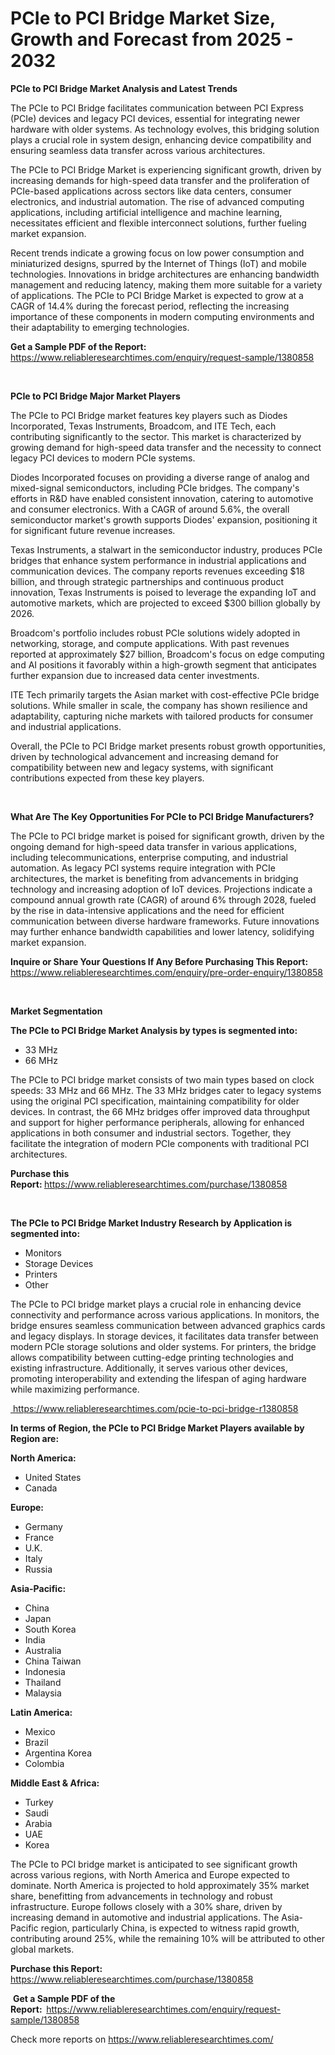 <p><h1>PCIe to PCI Bridge Market Size, Growth and Forecast from 2025 - 2032</h1></p><p><strong>PCIe to PCI Bridge Market Analysis and Latest Trends</strong></p>
<p><p>The PCIe to PCI Bridge facilitates communication between PCI Express (PCIe) devices and legacy PCI devices, essential for integrating newer hardware with older systems. As technology evolves, this bridging solution plays a crucial role in system design, enhancing device compatibility and ensuring seamless data transfer across various architectures.</p><p>The PCIe to PCI Bridge Market is experiencing significant growth, driven by increasing demands for high-speed data transfer and the proliferation of PCIe-based applications across sectors like data centers, consumer electronics, and industrial automation. The rise of advanced computing applications, including artificial intelligence and machine learning, necessitates efficient and flexible interconnect solutions, further fueling market expansion.</p><p>Recent trends indicate a growing focus on low power consumption and miniaturized designs, spurred by the Internet of Things (IoT) and mobile technologies. Innovations in bridge architectures are enhancing bandwidth management and reducing latency, making them more suitable for a variety of applications. The PCIe to PCI Bridge Market is expected to grow at a CAGR of 14.4% during the forecast period, reflecting the increasing importance of these components in modern computing environments and their adaptability to emerging technologies.</p></p>
<p><strong>Get a Sample PDF of the Report:&nbsp;</strong> <a href="https://www.reliableresearchtimes.com/enquiry/request-sample/1380858?utm_campaign=2198&utm_medium=2&utm_source=Github&utm_content=ia&utm_term=10022025&utm_id=pcie-to-pci-bridge">https://www.reliableresearchtimes.com/enquiry/request-sample/1380858</a></p>
<p>&nbsp;</p>
<p><strong>PCIe to PCI Bridge Major Market Players</strong></p>
<p><p>The PCIe to PCI Bridge market features key players such as Diodes Incorporated, Texas Instruments, Broadcom, and ITE Tech, each contributing significantly to the sector. This market is characterized by growing demand for high-speed data transfer and the necessity to connect legacy PCI devices to modern PCIe systems.</p><p>Diodes Incorporated focuses on providing a diverse range of analog and mixed-signal semiconductors, including PCIe bridges. The company's efforts in R&D have enabled consistent innovation, catering to automotive and consumer electronics. With a CAGR of around 5.6%, the overall semiconductor market's growth supports Diodes' expansion, positioning it for significant future revenue increases.</p><p>Texas Instruments, a stalwart in the semiconductor industry, produces PCIe bridges that enhance system performance in industrial applications and communication devices. The company reports revenues exceeding $18 billion, and through strategic partnerships and continuous product innovation, Texas Instruments is poised to leverage the expanding IoT and automotive markets, which are projected to exceed $300 billion globally by 2026.</p><p>Broadcom's portfolio includes robust PCIe solutions widely adopted in networking, storage, and compute applications. With past revenues reported at approximately $27 billion, Broadcom's focus on edge computing and AI positions it favorably within a high-growth segment that anticipates further expansion due to increased data center investments.</p><p>ITE Tech primarily targets the Asian market with cost-effective PCIe bridge solutions. While smaller in scale, the company has shown resilience and adaptability, capturing niche markets with tailored products for consumer and industrial applications.</p><p>Overall, the PCIe to PCI Bridge market presents robust growth opportunities, driven by technological advancement and increasing demand for compatibility between new and legacy systems, with significant contributions expected from these key players.</p></p>
<p>&nbsp;</p>
<p><strong>What Are The Key Opportunities For PCIe to PCI Bridge Manufacturers?</strong></p>
<p><p>The PCIe to PCI bridge market is poised for significant growth, driven by the ongoing demand for high-speed data transfer in various applications, including telecommunications, enterprise computing, and industrial automation. As legacy PCI systems require integration with PCIe architectures, the market is benefiting from advancements in bridging technology and increasing adoption of IoT devices. Projections indicate a compound annual growth rate (CAGR) of around 6% through 2028, fueled by the rise in data-intensive applications and the need for efficient communication between diverse hardware frameworks. Future innovations may further enhance bandwidth capabilities and lower latency, solidifying market expansion.</p></p>
<p><strong>Inquire or Share Your Questions If Any Before Purchasing This Report:</strong> <a href="https://www.reliableresearchtimes.com/enquiry/pre-order-enquiry/1380858?utm_campaign=2198&utm_medium=2&utm_source=Github&utm_content=ia&utm_term=10022025&utm_id=pcie-to-pci-bridge">https://www.reliableresearchtimes.com/enquiry/pre-order-enquiry/1380858</a></p>
<p>&nbsp;</p>
<p><strong>Market Segmentation</strong></p>
<p><strong>The PCIe to PCI Bridge Market Analysis by types is segmented into:</strong></p>
<p><ul><li>33 MHz</li><li>66 MHz</li></ul></p>
<p><p>The PCIe to PCI bridge market consists of two main types based on clock speeds: 33 MHz and 66 MHz. The 33 MHz bridges cater to legacy systems using the original PCI specification, maintaining compatibility for older devices. In contrast, the 66 MHz bridges offer improved data throughput and support for higher performance peripherals, allowing for enhanced applications in both consumer and industrial sectors. Together, they facilitate the integration of modern PCIe components with traditional PCI architectures.</p></p>
<p><strong>Purchase this Report:&nbsp;</strong><a href="https://www.reliableresearchtimes.com/purchase/1380858?utm_campaign=2198&utm_medium=2&utm_source=Github&utm_content=ia&utm_term=10022025&utm_id=pcie-to-pci-bridge">https://www.reliableresearchtimes.com/purchase/1380858</a></p>
<p>&nbsp;</p>
<p><strong>The PCIe to PCI Bridge Market Industry Research by Application is segmented into:</strong></p>
<p><ul><li>Monitors</li><li>Storage Devices</li><li>Printers</li><li>Other</li></ul></p>
<p><p>The PCIe to PCI bridge market plays a crucial role in enhancing device connectivity and performance across various applications. In monitors, the bridge ensures seamless communication between advanced graphics cards and legacy displays. In storage devices, it facilitates data transfer between modern PCIe storage solutions and older systems. For printers, the bridge allows compatibility between cutting-edge printing technologies and existing infrastructure. Additionally, it serves various other devices, promoting interoperability and extending the lifespan of aging hardware while maximizing performance.</p></p>
<p><a href="https://www.reliableresearchtimes.com/pcie-to-pci-bridge-r1380858?utm_campaign=2198&utm_medium=2&utm_source=Github&utm_content=ia&utm_term=10022025&utm_id=pcie-to-pci-bridge">&nbsp;https://www.reliableresearchtimes.com/pcie-to-pci-bridge-r1380858</a></p>
<p><strong>In terms of Region, the PCIe to PCI Bridge Market Players available by Region are:</strong></p>
<p>
    <p> <strong> North America: </strong>
        <ul>
            <li>United States</li>
            <li>Canada</li>
        </ul>
        </p> 
    <p> <strong> Europe: </strong>
        <ul>
            <li>Germany</li>
            <li>France</li>
            <li>U.K.</li>
            <li>Italy</li>
            <li>Russia</li>
        </ul>
        </p> 
    <p> <strong> Asia-Pacific: </strong>
        <ul>
            <li>China</li>
            <li>Japan</li>
            <li>South Korea</li>
            <li>India</li>
            <li>Australia</li>
            <li>China Taiwan</li>
            <li>Indonesia</li>
            <li>Thailand</li>
            <li>Malaysia</li>
        </ul>
        </p> 
    <p> <strong> Latin America: </strong>
        <ul>
            <li>Mexico</li>
            <li>Brazil</li>
            <li>Argentina Korea</li>
            <li>Colombia</li>
        </ul>
        </p> 
    <p> <strong> Middle East & Africa: </strong>
        <ul>
            <li>Turkey</li>
            <li>Saudi</li>
            <li>Arabia</li>
            <li>UAE</li>
            <li>Korea</li>
        </ul>
    </p>
    </p>
<p><p>The PCIe to PCI bridge market is anticipated to see significant growth across various regions, with North America and Europe expected to dominate. North America is projected to hold approximately 35% market share, benefitting from advancements in technology and robust infrastructure. Europe follows closely with a 30% share, driven by increasing demand in automotive and industrial applications. The Asia-Pacific region, particularly China, is expected to witness rapid growth, contributing around 25%, while the remaining 10% will be attributed to other global markets.</p></p>
<p><strong>Purchase this Report: </strong><a href="https://www.reliableresearchtimes.com/purchase/1380858?utm_campaign=2198&utm_medium=2&utm_source=Github&utm_content=ia&utm_term=10022025&utm_id=pcie-to-pci-bridge">https://www.reliableresearchtimes.com/purchase/1380858</a></p>
<p>&nbsp;<strong>Get a Sample PDF of the Report:&nbsp;&nbsp;</strong><a href="https://www.reliableresearchtimes.com/enquiry/request-sample/1380858?utm_campaign=2198&utm_medium=2&utm_source=Github&utm_content=ia&utm_term=10022025&utm_id=pcie-to-pci-bridge">https://www.reliableresearchtimes.com/enquiry/request-sample/1380858</a></p>
<p><strong></strong></p>
<p>Check more reports on <a href="https://www.reliableresearchtimes.com/?utm_campaign=2198&utm_medium=2&utm_source=Github&utm_content=ia&utm_term=10022025&utm_id=pcie-to-pci-bridge">https://www.reliableresearchtimes.com/</a></p>